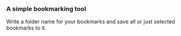 ### A simple bookmarking tool
Write a folder name for your bookmarks and save all or just selected bookmarks to it.